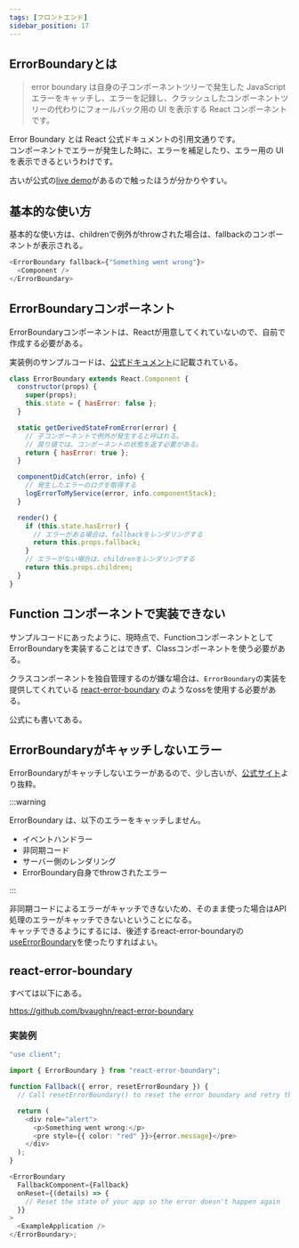 ```yaml
---
tags: [フロントエンド]
sidebar_position: 17
---
```


## ErrorBoundaryとは
> error boundary は自身の子コンポーネントツリーで発生した JavaScript エラーをキャッチし、エラーを記録し、クラッシュしたコンポーネントツリーの代わりにフォールバック用の UI を表示する React コンポーネントです。

Error Boundary とは React 公式ドキュメントの引用文通りです。  
コンポーネントでエラーが発生した時に、エラーを補足したり、エラー用の UI を表示できるというわけです。  

古いが公式の[live demo](https://codepen.io/gaearon/pen/wqvxGa?editors=0010)があるので触ったほうが分かりやすい。

## 基本的な使い方
基本的な使い方は、childrenで例外がthrowされた場合は、fallbackのコンポーネントが表示される。

```js
<ErrorBoundary fallback={"Something went wrong"}>
  <Component />
</ErrorBoundary>
```

## ErrorBoundaryコンポーネント
ErrorBoundaryコンポーネントは、Reactが用意してくれていないので、自前で作成する必要がある。

実装例のサンプルコードは、[公式ドキュメント](https://ja.react.dev/reference/react/Component#catching-rendering-errors-with-an-error-boundary)に記載されている。

```js
class ErrorBoundary extends React.Component {
  constructor(props) {
    super(props);
    this.state = { hasError: false };
  }

  static getDerivedStateFromError(error) {
    // 子コンポーネントで例外が発生すると呼ばれる。
    // 戻り値では、コンポーネントの状態を返す必要がある。
    return { hasError: true };
  }

  componentDidCatch(error, info) {
    // 発生したエラーのログを取得する
    logErrorToMyService(error, info.componentStack);
  }

  render() {
    if (this.state.hasError) {
      // エラーがある場合は、fallbackをレンダリングする
      return this.props.fallback;
    }
    // エラーがない場合は、childrenをレンダリングする
    return this.props.children;
  }
}
```

## Function コンポーネントで実装できない
サンプルコードにあったように、現時点で、FunctionコンポーネントとしてErrorBoundaryを実装することはできず、Classコンポーネントを使う必要がある。

クラスコンポーネントを独自管理するのが嫌な場合は、`ErrorBoundary`の実装を提供してくれている [react-error-boundary](https://github.com/bvaughn/react-error-boundary) のようなossを使用する必要がある。

公式にも書いてある。

## ErrorBoundaryがキャッチしないエラー
ErrorBoundaryがキャッチしないエラーがあるので、少し古いが、[公式サイト](https://17.reactjs.org/docs/error-boundaries.html#introducing-error-boundaries)より抜粋。  
  
:::warning
  
ErrorBoundary は、以下のエラーをキャッチしません。  
* イベントハンドラー
* 非同期コード
* サーバー側のレンダリング
* ErrorBoundary自身でthrowされたエラー
  
:::

非同期コードによるエラーがキャッチできないため、そのまま使った場合はAPI処理のエラーがキャッチできないということになる。  
キャッチできるようにするには、後述するreact-error-boundaryの[useErrorBoundary](https://github.com/bvaughn/react-error-boundary?tab=readme-ov-file#useerrorboundary-hook)を使ったりすればよい。  

## react-error-boundary
すべては以下にある。

https://github.com/bvaughn/react-error-boundary

### 実装例

```ts
"use client";

import { ErrorBoundary } from "react-error-boundary";

function Fallback({ error, resetErrorBoundary }) {
  // Call resetErrorBoundary() to reset the error boundary and retry the render.

  return (
    <div role="alert">
      <p>Something went wrong:</p>
      <pre style={{ color: "red" }}>{error.message}</pre>
    </div>
  );
}

<ErrorBoundary
  FallbackComponent={Fallback}
  onReset={(details) => {
    // Reset the state of your app so the error doesn't happen again
  }}
>
  <ExampleApplication />
</ErrorBoundary>;
```
